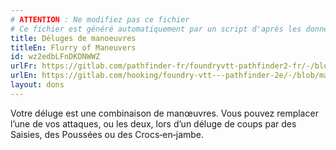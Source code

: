 ```yaml
---
# ATTENTION : Ne modifiez pas ce fichier
# Ce fichier est généré automatiquement par un script d'après les données du module Foundry VTT officiel et de sa traduction
title: Déluges de manoeuvres
titleEn: Flurry of Maneuvers
id: wz2edbLFnDKDNWWZ
urlFr: https://gitlab.com/pathfinder-fr/foundryvtt-pathfinder2-fr/-/blob/master/data/feats/wz2edbLFnDKDNWWZ.htm
urlEn: https://gitlab.com/hooking/foundry-vtt---pathfinder-2e/-/blob/master/packs/data/feats.db/flurry-of-maneuvers.json
layout: dons
---
```

Votre déluge est une combinaison de manœuvres. Vous pouvez remplacer l’une de vos attaques, ou les deux, lors d’un déluge de coups par des Saisies, des Poussées ou des Crocs‑en‑jambe.
